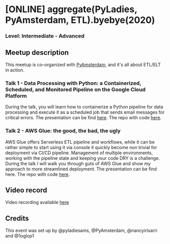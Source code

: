 
# [ONLINE] aggregate(PyLadies, PyAmsterdam, ETL).byebye(2020)
### Level: Intermediate - Advanced

## Meetup description
This meetup is co-organized with [PyAmsterdam](https://py.amsterdam/), and it's all about ETL/ELT in action.

### Talk 1 - Data Processing with Python: a Containerized, Scheduled, and Monitored Pipeline on the Google Cloud Platform

During the talk, you will learn how to containerize a Python pipeline for data processing and execute it as a scheduled job that sends email messages for critical errors. The presentation can be find [here](https://github.com/pyladiesams/ETL-intermediate-dec2020/blob/master/presentations/pyladies-amsterdam-etl-slides.pdf). The repo with code [here](https://github.com/nancyirisarri/pyladies-amsterdam-etl).

### Talk 2 - AWS Glue: the good, the bad, the ugly

AWS Glue offers Serverless ETL pipeline and workflows, while it can be rather simple to start using it via console it quickly become non trivial for deployment via CI/CD pipeline. Management of multiple environments, working with the pipeline state and keeping your code DRY is a challenge. During the talk I will walk you through guts of AWS Glue and show my approach to more streamlined deployment. The presentation can be find here. The repo with code [here](https://github.com/1oglop1/aws-glue-monorepo-style).

## Video record
Video recording available [here](https://bit.ly/3rza70O)

## Credits
This event was set up by @pyladiesams, @PyAmsterdam, @nancyirisarri and @1oglop1
